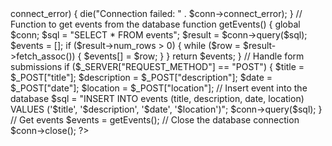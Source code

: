 <?php
// Connect to the database
$servername = "localhost";
$username = "your_username";
$password = "your_password";
$dbname = "event_management";

$conn = new mysqli($servername, $username, $password, $dbname);

// Check connection
if ($conn->connect_error) {
    die("Connection failed: " . $conn->connect_error);
}

// Function to get events from the database
function getEvents() {
    global $conn;
    $sql = "SELECT * FROM events";
    $result = $conn->query($sql);
    $events = [];

    if ($result->num_rows > 0) {
        while ($row = $result->fetch_assoc()) {
            $events[] = $row;
        }
    }

    return $events;
}

// Handle form submissions
if ($_SERVER["REQUEST_METHOD"] == "POST") {
    $title = $_POST["title"];
    $description = $_POST["description"];
    $date = $_POST["date"];
    $location = $_POST["location"];

    // Insert event into the database
    $sql = "INSERT INTO events (title, description, date, location) VALUES ('$title', '$description', '$date', '$location')";
    $conn->query($sql);
}

// Get events
$events = getEvents();

// Close the database connection
$conn->close();
?>
